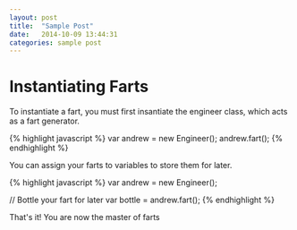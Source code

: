 ```yaml
---
layout: post
title:  "Sample Post"
date:   2014-10-09 13:44:31
categories: sample post
---
```


# Instantiating Farts
To instantiate a fart, you must first insantiate the engineer class, which
acts as a fart generator.

{% highlight javascript %}
var andrew = new Engineer();
andrew.fart();
{% endhighlight %}

You can assign your farts to variables to store them for later.

{% highlight javascript %}
var andrew = new Engineer();

// Bottle your fart for later
var bottle = andrew.fart();
{% endhighlight %}

That's it! You are now the master of farts
